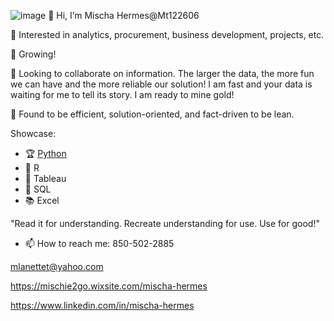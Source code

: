 ![image](https://github.com/Mt122606/Mt122606/assets/108757589/d400e32f-e296-4295-9ff4-1c1d81810574)
 👋 Hi, I’m Mischa Hermes@Mt122606
 
 👀 Interested in analytics, procurement, business development, projects, etc.
 
 🌱 Growing!
 
 💞️ Looking to collaborate on information. The larger the data, the more fun we can have and the more reliable our solution!
 I am fast and your data is waiting for me to tell its story. I am ready to mine gold! 
 
 🔎 Found to be efficient, solution-oriented, and fact-driven to be lean.
  
  Showcase:
- 🏆 [Python](https://github.com/Mt122606/Mischa/blob/main/Input_GuestList.py)
- 🏅 R               
- 🥈 Tableau         
- 🥉 SQL             
- 📚 Excel                

"Read it for understanding. Recreate understanding for use. Use for good!"

- 📫 How to reach me:
850-502-2885

mlanettet@yahoo.com

https://mischie2go.wixsite.com/mischa-hermes 

https://www.linkedin.com/in/mischa-hermes

<!---
Mt122606/Mt122606 is a ✨ special ✨ repository because its `README.md` (this file) appears on your GitHub profile.
You can click the Preview link to take a look at your changes.
--->
